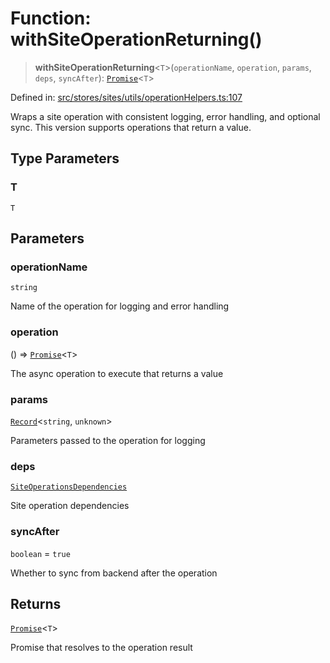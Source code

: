 # Function: withSiteOperationReturning()

> **withSiteOperationReturning**\<`T`\>(`operationName`, `operation`, `params`, `deps`, `syncAfter`): [`Promise`](https://developer.mozilla.org/docs/Web/JavaScript/Reference/Global_Objects/Promise)\<`T`\>

Defined in: [src/stores/sites/utils/operationHelpers.ts:107](https://github.com/Nick2bad4u/Uptime-Watcher/blob/main/src/stores/sites/utils/operationHelpers.ts#L107)

Wraps a site operation with consistent logging, error handling, and optional
sync. This version supports operations that return a value.

## Type Parameters

### T

`T`

## Parameters

### operationName

`string`

Name of the operation for logging and error handling

### operation

() => [`Promise`](https://developer.mozilla.org/docs/Web/JavaScript/Reference/Global_Objects/Promise)\<`T`\>

The async operation to execute that returns a value

### params

[`Record`](https://www.typescriptlang.org/docs/handbook/utility-types.html#recordkeys-type)\<`string`, `unknown`\>

Parameters passed to the operation for logging

### deps

[`SiteOperationsDependencies`](../../../types/interfaces/SiteOperationsDependencies.md)

Site operation dependencies

### syncAfter

`boolean` = `true`

Whether to sync from backend after the operation

## Returns

[`Promise`](https://developer.mozilla.org/docs/Web/JavaScript/Reference/Global_Objects/Promise)\<`T`\>

Promise that resolves to the operation result
